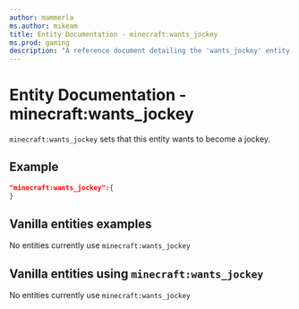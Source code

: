 ```yaml
---
author: mammerla
ms.author: mikeam
title: Entity Documentation - minecraft:wants_jockey
ms.prod: gaming
description: "A reference document detailing the 'wants_jockey' entity component"
---
```


# Entity Documentation -  minecraft:wants_jockey

`minecraft:wants_jockey` sets that this entity wants to become a jockey.

## Example

```json
"minecraft:wants_jockey":{
}
```

## Vanilla entities examples

No entities currently use `minecraft:wants_jockey`

## Vanilla entities using `minecraft:wants_jockey`

No entities currently use `minecraft:wants_jockey`
